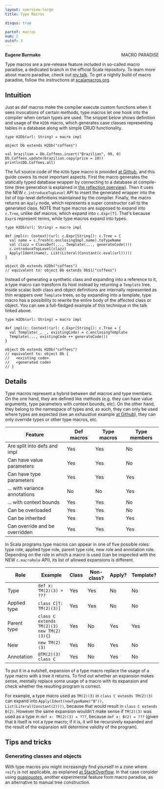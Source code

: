 ```yaml
---
layout: overview-large
title: Type Macros

disqus: true

partof: macros
num: 2
outof: 3
---
```

<span class="label warning" style="float: right;">MACRO PARADISE</span>

**Eugene Burmako**

Type macros are a pre-release feature included in so-called macro paradise, a dedicated branch in the official Scala repository. To learn more about macro paradise, check out [my talk](http://scalamacros.org/news/2012/12/18/macro-paradise.html). To get a nightly build of macro paradise, follow the instructions at [scalamacros.org](http://scalamacros.org/download.html).

## Intuition

Just as def macros make the compiler execute custom functions when it sees invocations of certain methods, type macros let one hook into the compiler when certain types are used. The snippet below shows definition and usage of the `H2Db` macro, which generates case classes representing tables in a database along with simple CRUD functionality.

    type H2Db(url: String) = macro impl

    object Db extends H2Db("coffees")

    val brazilian = Db.Coffees.insert("Brazilian", 99, 0)
    Db.Coffees.update(brazilian.copy(price = 10))
    println(Db.Coffees.all)

The full source code of the `H2Db` type macro is provided [at Github](https://github.com/scalamacros/kepler/tree/paradise/macros/test/files/run/macro-typemacros-fourth-proto), and this guide covers its most important aspects. First the macro generates the statically typed database wrapper by connecting to a database at compile-time (tree generation is explained in [the reflection overview](http://docs.scala-lang.org/overviews/reflection/overview.html)). Then it uses the <span class="label success">NEW</span> `c.introduceTopLevel` API to insert the generated wrapper into the list of top-level definitions maintained by the compiler. Finally, the macro returns an `Apply` node, which represents a super constructor call to the generated class. <span class="label warning">NOTE</span> that type macros are supposed to expand into `c.Tree`, unlike def macros, which expand into `c.Expr[T]`. That's because `Expr`s represent terms, while type macros expand into types.

    type H2Db(url: String) = macro impl

    def impl(c: Context)(url: c.Expr[String]): c.Tree = {
      val name = c.fresh(c.enclosingImpl.name).toTypeName
      val clazz = ClassDef(..., Template(..., generateCode()))
      c.introduceTopLevel(clazz)
      Apply(Ident(name), List(Literal(Constant(c.eval(url)))))
    }

    object Db extends H2Db("coffees")
    // equivalent to: object Db extends Db$1("coffees")

Instead of generating a synthetic class and expanding into a reference to it, a type macro can transform its host instead by returning a `Template` tree. Inside scalac both class and object definitions are internally represented as thin wrappers over `Template` trees, so by expanding into a template, type macro has a possibility to rewrite the entire body of the affected class or object. You can see a full-fledged example of this technique in the talk linked above.

    type H2Db(url: String) = macro impl

    def impl(c: Context)(url: c.Expr[String]): c.Tree = {
      val Template(_, _, existingCode) = c.enclosingTemplate
      Template(..., existingCode ++ generateCode())
    }

    object Db extends H2Db("coffees")
    // equivalent to: object Db {
    //   <existing code>
    //   <generated code>
    // }

## Details

Type macros represent a hybrid between def macros and type members. On the one hand, they are defined like methods (e.g. they can have value arguments, type parameters with context bounds, etc). On the other hand, they belong to the namespace of types and, as such, they can only be used where types are expected (see an exhaustive example [at Github](https://github.com/scalamacros/kepler/blob/paradise/macros/test/files/run/macro-typemacros-used-in-funny-places-a/Test_2.scala)), they can only override types or other type macros, etc.

| Feature                        | Def macros | Type macros | Type members |
|--------------------------------|------------|-------------|--------------|
| Are split into defs and impl   | Yes        | Yes         | No           |
| Can have value parameters      | Yes        | Yes         | No           |
| Can have type parameters       | Yes        | Yes         | Yes          |
| ... with variance annotations  | No         | No          | Yes          |
| ... with context bounds        | Yes        | Yes         | No           |
| Can be overloaded              | Yes        | Yes         | No           |
| Can be inherited               | Yes        | Yes         | Yes          |
| Can override and be overridden | Yes        | Yes         | Yes          |

In Scala programs type macros can appear in one of five possible roles: type role, applied type role, parent type role, new role and annotation role. Depending on the role in which a macro is used (can be inspected with the <span class="label success">NEW</span> `c.macroRole` API), its list of allowed expansions is different.

| Role         | Example                                         | Class | Non-class? | Apply? | Template? |
|--------------|-------------------------------------------------|-------|------------|--------|-----------|
| Type         | `def x: TM(2)(3) = ???`                         | Yes   | Yes        | No     | No        |
| Applied type | `class C[T: TM(2)(3)]`                          | Yes   | Yes        | No     | No        |
| Parent type  | `class C extends TM(2)(3)`<br/>`new TM(2)(3){}` | Yes   | No         | Yes    | Yes       |
| New          | `new TM(2)(3)`                                  | Yes   | No         | Yes    | No        |
| Annotation   | `@TM(2)(3) class C`                             | Yes   | No         | Yes    | No        |

To put it in a nutshell, expansion of a type macro replace the usage of a type macro with a tree it returns. To find out whether an expansion makes sense, mentally replace some usage of a macro with its expansion and check whether the resulting program is correct.

For example, a type macro used as `TM(2)(3)` in `class C extends TM(2)(3)` can expand into `Apply(Ident(newTypeName("B")), List(Literal(Constant(2))))`, because that would result in `class C extends B(2)`. However the same expansion wouldn't make sense if `TM(2)(3)` was used as a type in `def x: TM(2)(3) = ???`, because `def x: B(2) = ???` (given that `B` itself is not a type macro; if it is, it will be recursively expanded and the result of the expansion will determine validity of the program).

## Tips and tricks

### Generating classes and objects

With type macros you might increasingly find yourself in a zone where `reify` is not applicable, as explained [at StackOverflow](http://stackoverflow.com/questions/13795490/how-to-use-type-calculated-in-scala-macro-in-a-reify-clause). In that case consider using [quasiquotes](/overviews/macros/quasiquotes.html), another experimental feature from macro paradise, as an alternative to manual tree construction.